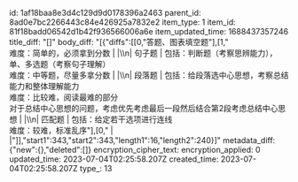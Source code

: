 id: 1af18baa8e3d4c129d9d0178396a2463
parent_id: 8ad0e7bc2266443c84e426925a7832e2
item_type: 1
item_id: 81f18badd06542d1b42f936566006a6e
item_updated_time: 1688437357246
title_diff: "[]"
body_diff: "[{\"diffs\":[[0,\"答题、图表填空题\"],[1,\"<br>难度：简单的，必须拿到分数 |     |\\\n| 句子题 | 包括：判断题（考察思辨能力），单、多选题（考察句子理解）<br>难度：中等题，尽量多拿分数 |     |\\\n| 段落题 | 包括：给段落选中心思想，考察总结能力和整体理解能力<br>难度：比较难，阅读最难的部分<br>对于总结中心思想的问题，考虑优先考虑最后一段然后结合第2段考虑总结中心思想 |     |\\\n| 匹配题 | 包括：给定若干选项进行连线<br>难度：较难，标准乱序\"],[0,\" |     |\"]],\"start1\":343,\"start2\":343,\"length1\":16,\"length2\":240}]"
metadata_diff: {"new":{},"deleted":[]}
encryption_cipher_text: 
encryption_applied: 0
updated_time: 2023-07-04T02:25:58.207Z
created_time: 2023-07-04T02:25:58.207Z
type_: 13